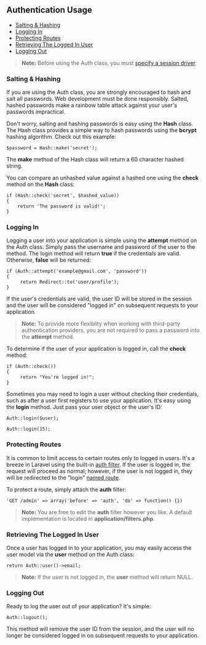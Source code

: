 ## Authentication Usage

- [Salting & Hashing](#hash)
- [Logging In](#login)
- [Protecting Routes](#filter)
- [Retrieving The Logged In User](#user)
- [Logging Out](#logout)

> **Note:** Before using the Auth class, you must [specify a session driver](/docs/session/config).

<a name="hash"></a>
### Salting & Hashing

If you are using the Auth class, you are strongly encouraged to hash and salt all passwords. Web development must be done responsibly. Salted, hashed passwords make a rainbow table attack against your user's passwords impractical.

Don't worry, salting and hashing passwords is easy using the **Hash** class. The Hash class provides a simple way to hash passwords using the **bcrypt** hashing algorithm. Check out this example:

	$password = Hash::make('secret');

The **make** method of the Hash class will return a 60 character hashed string.

You can compare an unhashed value against a hashed one using the **check** method on the **Hash** class:

	if (Hash::check('secret', $hashed_value))
	{
		return 'The password is valid!';
	}

<a name="login"></a>
### Logging In

Logging a user into your application is simple using the **attempt** method on the Auth class. Simply pass the username and password of the user to the method. The login method will return **true** if the credentials are valid. Otherwise, **false** will be returned:

	if (Auth::attempt('example@gmail.com', 'password'))
	{
	     return Redirect::to('user/profile');
	}

If the user's credentials are valid, the user ID will be stored in the session and the user will be considered "logged in" on subsequent requests to your application.

> **Note:** To provide more flexiblity when working with third-party authentication providers, you are not required to pass a password into the **attempt** method.

To determine if the user of your application is logged in, call the **check** method:

	if (Auth::check())
	{
	     return "You're logged in!";
	}

Sometimes you may need to login a user without checking their credentials, such as after a user first registers to use your application. It's easy using the **login** method. Just pass your user object or the user's ID:

	Auth::login($user);

	Auth::login(15);

<a name="filter"></a>
### Protecting Routes

It is common to limit access to certain routes only to logged in users. It's a breeze in Laravel using the built-in [auth filter](/docs/start/routes#filters). If the user is logged in, the request will proceed as normal; however, if the user is not logged in, they will be redirected to the "login" [named route](/docs/start/routes#named).

To protect a route, simply attach the **auth** filter:

	'GET /admin' => array('before' => 'auth', 'do' => function() {})

> **Note:** You are free to edit the **auth** filter however you like. A default implementation is located in **application/filters.php**.

<a name="user"></a>
### Retrieving The Logged In User

Once a user has logged in to your application, you may easily access the user model via the **user** method on the Auth class:

	return Auth::user()->email;

> **Note:** If the user is not logged in, the **user** method will return NULL.

<a name="logout"></a>
### Logging Out

Ready to log the user out of your application? It's simple:

	Auth::logout();

This method will remove the user ID from the session, and the user will no longer be considered logged in on subsequent requests to your application.